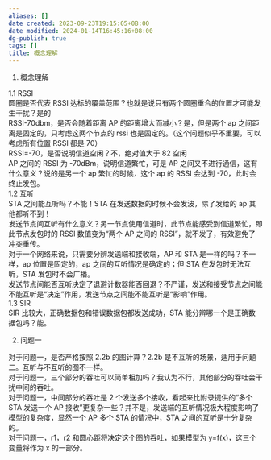 ```yaml
---
aliases: []
date created: 2023-09-23T19:15:05+08:00
date modified: 2024-01-14T16:45:16+08:00
dg-publish: true
tags: []
title: 概念理解
---
```


1. 概念理解

1.1 RSSI  
圆圈是否代表 RSSI 达标的覆盖范围？也就是说只有两个圆圈重合的位置才可能发生干扰？是的  
RSSI-70dbm，是否会随着距离 AP 的距离增大而减小？是，但是两个 ap 之间距离是固定的，只考虑这两个节点的 rssi 也是固定的。（这个问题似乎不重要，可以考虑所有位置 RSSI 都是 70）  
RSSI=-70，是否说明信道空闲？不，绝对值大于 82 空闲  
AP 之间的 RSSI 为 -70dBm，说明信道繁忙，可是 AP 之间又不进行通信，这有什么意义？说的是另一个 ap 繁忙的时候，这个 ap 的 RSSI 会达到 -70，此时会终止发包。  
1.2 互听  
STA 之间能互听吗？不能！STA 在发送数据的时候不会发波，除了发给的 ap 其他都听不到！  
发送节点间互听有什么意义？另一节点使用信道时，此节点能感受到信道繁忙，即此节点发包时的 RSSI 数值变为“两个 AP 之间的 RSSI”，就不发了，有效避免了冲突重传。  
对于一个网络来说，只需要分辨发送端和接收端，AP 和 STA 是一样的吗？不一样，ap 位置是固定的，ap 之间的互听情况是确定的；但 STA 在发包时无法互听，STA 发包时不会广播。  
发送节点间能否互听决定了退避计数器能否回退？不严谨，发送和接受节点之间能不能互听是“决定”作用，发送节点之间能不能互听是“影响”作用。  
1.3 SIR  
SIR 比较大，正确数据包和错误数据包都发送成功，STA 能分辨哪一个是正确数据包吗？能。

2. 问题一

对于问题一，是否严格按照 2.2b 的图计算？2.2b 是不互听的场景，适用于问题二。互听与不互听的图不一样。  
对于问题一，三个部分的吞吐可以简单相加吗？我认为不行，其他部分的吞吐会干扰中间的吞吐。  
对于问题一，中间部分的吞吐是 2 个发送多个接收，看起来比附录提供的“多个 STA 发送一个 AP 接收”更复杂一些？并不是，发送端的互听情况极大程度影响了模型的复杂度，显然一个 AP 多个 STA 的情况中，STA 之间的互听是十分复杂的。  
对于问题一，r1，r2 和圆心距将决定这个图的吞吐，如果模型为 y=f(x)，这三个变量将作为 x 的一部分。